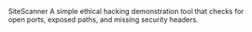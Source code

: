 SiteScanner
A simple ethical hacking demonstration tool that checks for open ports, exposed paths, and missing security headers.
